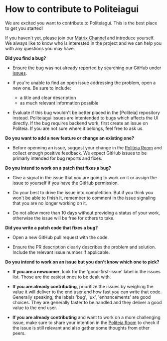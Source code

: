 # How to contribute to Politeiagui

We are excited you want to contribute to Politeiagui. This is the best place to get you started!

If you haven't yet, please join our [Matrix Channel](https://riot.im/app/#/room/#politeia:bitum.io) and 
introduce yourself. We always like to know who is interested in the project and we can help you with any questions you may have.


**Did you find a bug?**

- Ensure the bug was not already reported by searching our GitHub under [issues](https://github.com/bitum-project/politeiagui/issues).

- If you're unable to find an open issue addressing the problem, open a new one. Be sure to include:
    - a title and clear description
    - as much relevant information possible

- Evaluate if this bug wouldn't be better placed in the [Politeia] repository instead. Politeiagui issues are intentended to bugs which affects the UI directly. If the bug requires backend work, first create an issue on Politeia. If you are not sure where it belongs, feel free to ask us.

**Do you want to add a new feature or change an existing one?**

- Before openning an issue, suggest your change in the [Politeia Room](https://riot.im/app/#/room/#politeia:bitum.io) and collect enough positive feedback. We expect GitHub issues to be primarly intended for bug reports and fixes.

**Do you intend to work on a patch that fixes a bug?**

- Give a signal in the issue that you are going to work on it or assign the issue to yourself if you have the GitHub permission.

- Do your best to drive the issue into completition. But if you think you won't be able to finish it, remember to comment in the issue signaling that you are no longer working on it.

- Do not allow more than 10 days without providing a status of your work, otherwise the issue will be free for others to take.

**Did you write a patch code that fixes a bug?**

- Open a new GitHub pull request with the code.

- Ensure the PR description clearly describes the problem and solution. Include the relevant issue number if applicable. 

**Do you intend to work on an issue but you don't know which one to pick?**

- **If you are a newcomer**, look for the 'good-first-issue' label in the issues list. Those are the easiest ones to be dealt with.

- **If you are already contributing**, prioritize the issues by weighing the value it will deliver to the end user and how fast you can write that code. Generally speaking, the labels 'bug', 'ux', 'enhancements' are good choices. They are generally faster to be handled and they deliver a good value to the end user. 

- **If you are already contributing** and want to work on a more challenging issue, make sure to share your intention in the [Politeia Room](https://riot.im/app/#/room/#politeia:bitum.io) to check if the issue is still relevant and also gather some thoughts from other peers.



